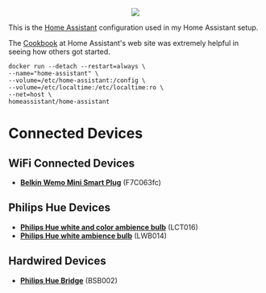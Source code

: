 <p align="center">
<img src="https://github.com/home-assistant/home-assistant-assets/blob/master/loading-screen.gif" />
</p>

This is the [Home Assistant](https://home-assistant.io/) configuration used in my Home Assistant setup.

The [Cookbook](https://www.home-assistant.io/cookbook/) at Home Assistant's web site was extremely helpful in seeing how others got started.

```
docker run --detach --restart=always \
--name="home-assistant" \
--volume=/etc/home-assistant:/config \
--volume=/etc/localtime:/etc/localtime:ro \
--net=host \
homeassistant/home-assistant
```

# Connected Devices

## WiFi Connected Devices

* __[Belkin Wemo Mini Smart Plug](https://www.belkin.com/us/p/P-F7C063/)__ (F7C063fc)

## Philips Hue Devices

* __[Philips Hue white and color ambience bulb](https://www2.meethue.com/en-us/p/hue-white-and-color-ambiance-single-bulb-e26/046677464486)__ (LCT016)
* __[Philips Hue white ambience bulb](https://www2.meethue.com/en-us/p/hue-single-bulb-e26/046677461003)__ (LWB014)

## Hardwired Devices

* __[Philips Hue Bridge](https://www2.meethue.com/en-us/p/hue-bridge/046677458478)__ (BSB002)

